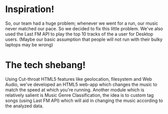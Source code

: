 # Inspiration!
So, our team had a huge problem; whenever we went for a run, our music never matched our pace. So we decided to fix this little problem.
We've also used the Last FM API to play the top 10 tracks of the a user for Desktop users. (Maybe our basic assumption that people will not run with their bulky laptops may be wrong)

# The tech shebang!
Using Cut-throat HTML5 features like geolocation, filesystem and Web Audio, we've developed an HTML5 web-app which changes the music to match the speed at which you're running.
Another module which is relatively salient is Music Genre Classification, the idea is to custom tag songs (using Last FM API) which will aid in changing the music according to the analyzed data.
